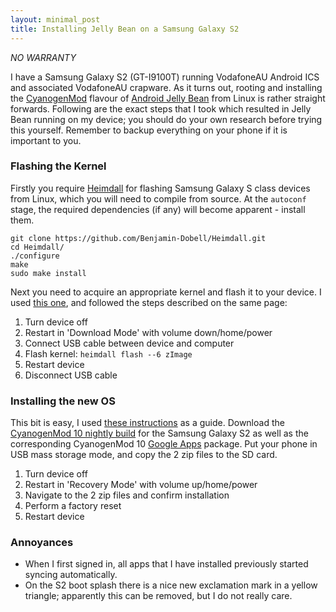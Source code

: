 ```yaml
---
layout: minimal_post
title: Installing Jelly Bean on a Samsung Galaxy S2
---
```


*NO WARRANTY*

I have a Samsung Galaxy S2 (GT-I9100T) running VodafoneAU Android ICS and associated VodafoneAU crapware.
As it turns out, rooting and installing the [CyanogenMod](http://www.cyanogenmod.org/) flavour of [Android Jelly Bean](http://www.android.com/about/jelly-bean/) from Linux is rather straight forwards.
Following are the exact steps that I took which resulted in Jelly Bean running on my device; you should do your own research before trying this yourself. 
Remember to backup everything on your phone if it is important to you.

### Flashing the Kernel
Firstly you require [Heimdall](https://github.com/Benjamin-Dobell/Heimdall) for flashing Samsung Galaxy S class devices from Linux, which you will need to compile from source.
At the `autoconf` stage, the required dependencies (if any) will become apparent - install them.

    git clone https://github.com/Benjamin-Dobell/Heimdall.git
    cd Heimdall/
    ./configure
    make
    sudo make install

Next you need to acquire an appropriate kernel and flash it to your device.
I used [this one](http://forum.xda-developers.com/showthread.php?t=1118693), and followed the steps described on the same page:

1. Turn device off
2. Restart in 'Download Mode' with volume down/home/power
3. Connect USB cable between device and computer
4. Flash kernel: `heimdall flash --6 zImage`
5. Restart device
6. Disconnect USB cable

### Installing the new OS
This bit is easy, I used [these instructions](http://forum.xda-developers.com/showthread.php?t=1794758) as a guide.
Download the [CyanogenMod 10 nightly build](http://www.get.cm/?device=i9100) for the Samsung Galaxy S2 as well as the corresponding CyanogenMod 10 [Google Apps](http://goo.im/gapps) package.
Put your phone in USB mass storage mode, and copy the 2 zip files to the SD card.

1. Turn device off
2. Restart in 'Recovery Mode' with volume up/home/power
3. Navigate to the 2 zip files and confirm installation
4. Perform a factory reset
5. Restart device

### Annoyances
- When I first signed in, all apps that I have installed previously started syncing automatically.
- On the S2 boot splash there is a nice new exclamation mark in a yellow triangle; apparently this can be removed, but I do not really care.
